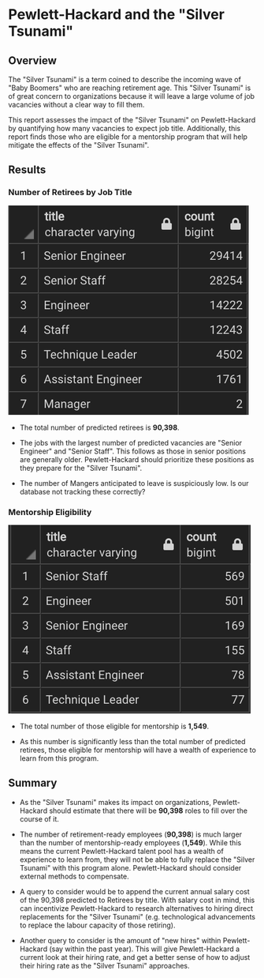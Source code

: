 # Pewlett-Hackard and the "Silver Tsunami"

## Overview

The "Silver Tsunami" is a term coined to describe the incoming wave of "Baby Boomers" who are reaching retirement age. This "Silver Tsunami" is of great concern to organizations because it will leave a large volume of job vacancies without a  clear way to fill them.

This report assesses the impact of the "Silver Tsunami" on Pewlett-Hackard by quantifying how many vacancies to expect job title. Additionally, this report finds those who are eligible for a mentorship program that will help mitigate the effects of the "Silver Tsunami".

## Results

### Number of Retirees by Job Title

![Vacancies by Job Title](https://github.com/juberr/Pewlett-Hackard-Analysis/blob/main/Readme%20Resources/Screen%20Shot%202020-12-01%20at%203.59.45%20PM.png?raw=true)

* The total number of predicted retirees is <b>90,398</b>.

* The jobs with the largest number of predicted vacancies are "Senior Engineer" and "Senior Staff". This follows as those in senior positions are generally older. Pewlett-Hackard should prioritize these positions as they prepare for the "Silver Tsunami".

* The number of Mangers anticipated to leave is suspiciously low. Is our database not tracking these correctly?



### Mentorship Eligibility

![Mentorship Eligibility](https://github.com/juberr/Pewlett-Hackard-Analysis/blob/main/Readme%20Resources/Screen%20Shot%202020-12-01%20at%201.11.38%20PM.png?raw=true)

* The total number of those eligible for mentorship is <b>1,549</b>.

* As this number is significantly less than the total number of predicted retirees, those eligible for mentorship will have a wealth of experience to learn from this program.


## Summary

* As the "Silver Tsunami" makes its impact on organizations, Pewlett-Hackard should estimate that there will be <b>90,398</b> roles to fill over the course of it.

* The number of retirement-ready employees (<b>90,398</b>)  is much larger than the number of mentorship-ready employees (<b>1,549</b>). While this means the current Pewlett-Hackard talent pool has a wealth of experience to learn from, they will not be able to fully replace the "Silver Tsunami" with this program alone. Pewlett-Hackard should consider external methods to compensate.

* A query to consider would be to append the current annual salary cost of the 90,398 predicted to Retirees by title. With salary cost in mind, this can incentivize Pewlett-Hackard to research alternatives to hiring direct replacements for the "Silver Tsunami" (e.g. technological advancements to replace the labour capacity of those retiring).

* Another query to consider is the amount of "new hires" within Pewlett-Hackard (say within the past year). This will give Pewlett-Hackard a current look at their hiring rate, and get a better sense of how to adjust their hiring rate as the "Silver Tsunami" approaches.